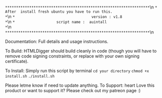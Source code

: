 `******************************************************************`\n
`*                   After  install fresh ubuntu you have to run this.                       *`\n
`*                                   version : v1.8                                                                         *`\n
`*                   script name :  auintall                                                                         *`\n
`******************************************************************`\n

Documentation:
Full details and usage instructions.

To Build:
HTMLDigger should build cleanly in code (though you will have to remove code signing constraints, or replace with your own signing certificate).

To Install:
Simply run this script by terminal
`cd your directory`
`chmod +x install.sh`
`./install.sh`

Please letme know if need to update anything.
To Support:
heart  Love this product or want to support it? Please check out my patreon page :)
